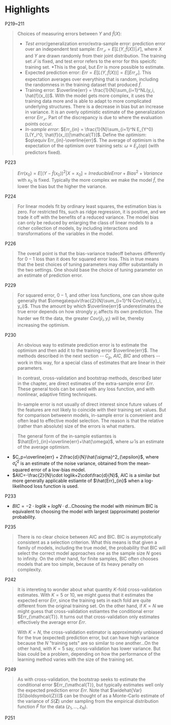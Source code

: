 # Highlights
P219~211
> Choices of measuring errors between $Y$ and $\hat{f}(X)$:
> - *Test error*/generalization error/extra-sample error: prediction error over an independent test sample: $Err_{\mathcal{T}}=E[L(Y, \hat{f}(X))|\mathcal{T}]$, where $X$ and $Y$ are drawn randomly from their joint distribution. The training set $\mathcal{T}$ is fixed, and test error refers to the error for this speicifc training set. *This is the goal, but $Err$ is more possible to estimate.
> - Expected prediction error: $Err = E[L(Y, \hat{f}(X))] = E[Err_{\mathcal{T}}]$. This expectation averages over everything that is random, including the randomness in the training dataset that produced $\hat{f}$.
> - Training error: $\overline{err} = \frac{1}{N}\sum_{i=1}^NL(y_i, \hat{f}(x_i))$. With the model gets more complex, it uses the training data more and is able to adapt to more complicated underlying structures. There is a decrease in bias but an increase in variance. It is an overly optimistic estimate of the generalization error $Err_{\mathcal{T}}$. Part of the discrepancy is due to where the evaluation points occur.
> - *In-sample error*: $Err_{in} = \frac{1}{N}\sum_{i=1}^N E_{Y^0}[L(Y_i^0, \hat{f}(x_i))|\mathcal{T}]$.
> Define the *optimism*: $op\equiv Err_{in}-\overline{err}$. The average of optimism is the expectation of the optimism over training sets: $\omega\equiv E_{y}(op)$ (with predictors fixed).

P223
> $Err(x_0) = E[(Y - \hat{f}(x_0))^2|X=x_0]=Irreducible Error + Bias^2 + Variance$ with $x_0$ is fixed. Typically the more complex we make the model $\hat{f}$, the lower the bias but the higher the variance.

P224
> For linear models fit by ordinary least squares, the estimation bias is zero. For restricted fits, such as ridge regression, it is positive, and we trade it off with the benefits of a reduced variance. The model bias can only be reduced by enlarging the class of linear models to a richer collection of models, by including interactions and transformations of the variables in the model.

P226
> The overall point is that the bias-variance tradeoff behaves differently for $0-1$ loss than it does for squared error loss. This in true means that the best choices of tuning parameters may differ substantially in the two settings. One should base the choice of tuning parameter on an estimate of prediction error.

P229
> For squared error, $0-1$, and other loss functions, one can show quite generally that $\omega\equiv\frac{2}{N}\sum_{i=1}^N Cov(\hat{y}_i, y_i)$. Thus the amount by which $\overline{err}$ underestimates the true error depends on how strongly $y_i$ affects its own prediction. The harder we fit the data, the greater $Cov(\hat{y}_i, y_i)$ will be, thereby increasing the optimism.

P230
> An obvious way to estimate prediction error is to estimate the optimism and then add it to the training error $\overline{err}$. The methods described in the next section -- $C_p$, $AIC$, $BIC$ and others -- work in this way, for a special class of estimates that are linear in their parameters.

> In contrast, cross-validation and bootstrap methods, described later in the chapter, are direct estimates of the extra-sample error $Err$. These general tools can be used with any loss function, and with nonlinear, adaptive fitting techniques.

> In-sample error is not usually of direct interest since future values of the features are not likely to coincide with their training set values. But for comparison betweenn models, in-sample error is convenient and often lead to effective model selection. The reason is that the relative (rather than absolute) size of the errors is what matters. 

> The general form of the in-sample estiamtes is $\hat{Err}_{in}=\overline{err}+\hat{\omega}$, where $\hat{\omega}$ is an estimate of the average optimism.
- $C_p=\overline{err} + 2\frac{d}{N}\hat{\sigma}^2_{\epsilon}$, where $\hat{\sigma}^2_{\epsilon}$ is an estimate of the noise variance, obtained from the mean-squared error of a low-bias model. 
- $AIC=-\frac{2}{N}\cdot loglik+2\cdot\frac{d}{N}$, AIC is a similar but more generally applicable estiamte of $\hat{Err}_{in}$ when a log-likelihood loss function is used. 

P233
- $BIC=-2\cdot loglik+logN\cdot d$...Choosing the model with minimum BIC is equivalent to choosing the model with largest (approximate) posterior probability.

P235
> There is no clear choice between AIC and BIC. BIC is asymptotically consistent as a selection criterion. What this means is that given a family of models, including the true model, the probability that BIC will select the correct model approaches one as the sample size $N$ goes to infinity. On the other hand, for finite samples, BIC often chooses models that are too simple, because of its heavy penalty on complexity.

P242
> It is intereting to wonder about what quantity $K$-fold cross-validation estimates. With $K=5$ or $10$, we might guess that it estimates the expected error $Err$, since the training sets in each fold are quite different from the original training set. On the other hand, if $K=N$ we might guess that cross-validation estiamtes the conditional error $Err_{\mathcal{T}}. It turns out that cross-validation only estimates effectively the average error $Err$.

> With $K=N$, the cross-validation estimator is approximately unbiased for the true (expected) prediction error, but can have high variance because the $N$ "training sets" are so similar to one another...On the other hand, with $K=5$ say, cross-validation has lower variance. But bias could be a problem, depending on how the performance of the learning method varies with the size of the training set.

P249
> As with cross-validation, the bootstrap seeks to estimate the conditional error $Err_{\mathcal{T}}, but typically estimates well only the expected prediction error $Err$.
> Note that $\widehat{Var}[S(\boldsymbol{Z})]$ can be thought of as a Monte-Carlo estimate of the variance of $S(\boldsymbol{Z})$ under sampling from the empirical distribution function $\hat{F}$ for the data $(z_1,...,z_N)$.

P251
> 
